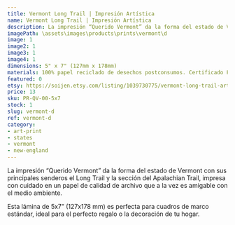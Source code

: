 ```yaml
---
title: Vermont Long Trail | Impresión Artística
name: Vermont Long Trail | Impresión Artística
description: La impresión “Querido Vermont” da la forma del estado de Vermont con sus principales senderos el Long Trail y la sección del Apalachian Trail, impresa con cuidado en un papel de calidad de archivo que a la vez es amigable con el medio ambiente.
imagePath: \assets\images\products\prints\vermont\d
image: 1
image2: 1
image3: 1
image4: 1
dimensions: 5" x 7" (127mm x 178mm)
materials: 100% papel reciclado de desechos postconsumos. Certificado FSC.
featured: 0
etsy: https://soijen.etsy.com/listing/1039730775/vermont-long-trail-art-print-thick?utm_source=Copy&utm_medium=ListingManager&utm_campaign=Share&utm_term=so.lmsm&share_time=1695260501966
price: 13
sku: PR-QV-00-5x7
stock: 1
slug: vermont-d
ref: vermont-d
category:
- art-print
- states
- vermont
- new-england
---
```

La impresión “Querido Vermont” da la forma del estado de Vermont con sus principales senderos el Long Trail y la sección del Apalachian Trail, impresa con cuidado en un papel de calidad de archivo que a la vez es amigable con el medio ambiente.

Esta lámina de 5x7” (127x178 mm) es perfecta para cuadros de marco estándar, ideal para el perfecto regalo o la decoración de tu hogar.
